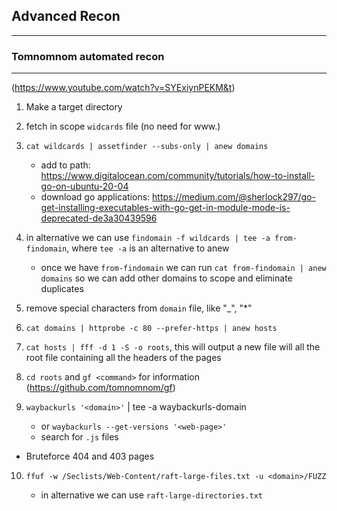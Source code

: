 ## Advanced Recon
---
### Tomnomnom automated recon 
----
(https://www.youtube.com/watch?v=SYExiynPEKM&t)

1. Make a target directory 

2. fetch in scope `widcards` file (no need for www.)

3. `cat wildcards | assetfinder --subs-only | anew domains`
    - add to path: https://www.digitalocean.com/community/tutorials/how-to-install-go-on-ubuntu-20-04
    - download go applications: https://medium.com/@sherlock297/go-get-installing-executables-with-go-get-in-module-mode-is-deprecated-de3a30439596
4. in alternative we can use `findomain -f wildcards | tee -a from-findomain`, where `tee -a` is an alternative to anew
    - once we have `from-findomain` we can run `cat from-findomain | anew domains` so we can add other domains to scope and eliminate duplicates

5. remove special characters from `domain` file, like "_", "*"

6. `cat domains | httprobe -c 80 --prefer-https | anew hosts`

7.  `cat hosts | fff -d 1 -S -o roots`, this will output a new file will all the root file containing all the headers of the pages

8. `cd roots` and `gf <command>` for information (https://github.com/tomnomnom/gf)

9. `waybackurls '<domain>'` | tee -a waybackurls-domain
    
    - or `waybackurls --get-versions '<web-page>'`
    - search for `.js` files

- Bruteforce 404 and 403 pages

10. `ffuf -w /Seclists/Web-Content/raft-large-files.txt -u <domain>/FUZZ`

    - in alternative we can use `raft-large-directories.txt`